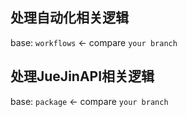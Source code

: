 ## 处理自动化相关逻辑
base: `workflows` <- compare `your branch`

## 处理JueJinAPI相关逻辑
base: `package` <- compare `your branch`

